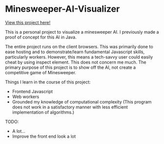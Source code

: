 # Minesweeper-AI-Visualizer

[View this project here!](https://jacklee9355.github.io/Minesweeper-AI-Visualizer/)

This is a personal project to visualize a minesweeper AI. I previously made a proof of concept for this AI in Java.

The entire project runs on the client browsers. This was primarily done to ease hosting and to demonstrate/learn fundamental Javascript skills, particularly workers. However, this means a tech-savvy user could easily cheat by using inspect element. This does not concern me much. The primary purpose of this project is to show off the AI, not create a competitive game of Minesweeper.

Things I learn in the course of this project:
 - Frontend Javascript
 - Web workers
 - Grounded my knowledge of computational complexity (This program does not work in a satisfactory manner with less efficient implementation of algorithms.)

TODO:
 - A lot...
 - Improve the front end look a lot
